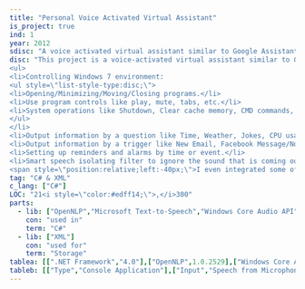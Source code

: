 ```yaml
---
title: "Personal Voice Activated Virtual Assistant"
is_project: true
ind: 1
year: 2012
sdisc: "A voice activated virtual assistant similar to Google Assistant and Alexa. It also has a smart speech isolating filter."
disc: "This project is a voice-activated virtual assistant similar to Google Assistant and Alexa (only before they existed). It has abilities like:
<ul>
<li>Controlling Windows 7 environment:
<ul style=\"list-style-type:disc;\">
<li>Opening/Minimizing/Moving/Closing programs.</li>
<li>Use program controls like play, mute, tabs, etc.</li>
<li>System operations like Shutdown, Clear cache memory, CMD commands, etc.</li>
</ul>
</li>
<li>Output information by a question like Time, Weather, Jokes, CPU usage, etc.</li>
<li>Output information by a trigger like New Email, Facebook Message/Notification, etc.</li>
<li>Setting up reminders and alarms by time or event.</li>
<li>Smart speech isolating filter to ignore the sound that is coming out of the PC speakers to prevent false speech identification occurrences.</li>
<span style=\"position:relative;left:-40px;\">I even integrated some of the <a style=\"text-decoration: underline;\" href=\"iqss#content\">Independent Quadcopter Security System</a> project’s function into it so that you could issue commands like “takeoff”. It was built in C# using libraries like OpenNLP & Windows Core Audio API. The program is live-building dictionaries in XML for the speech interpolator and has to do complex operations in multithreading.</span></ul>"
tag: "C# & XML"
c_lang: ["C#"]
LOC: "21<i style=\"color:#edff14;\">,</i>300"
parts:
  - lib: ["OpenNLP","Microsoft Text-to-Speech","Windows Core Audio API","Facebook SDK"]
    con: "used in"
    term: "C#"
  - lib: ["XML"]
    con: "used for"
    term: "Storage"
tablea: [[".NET Framework","4.0"],["OpenNLP",1.0.2529],["Windows Core Audio API",2.0.0],["Facebook C# SDK",6.0.10.0],["XML",1.0]]
tableb: [["Type","Console Application"],["Input","Speech from Microphone"],["Output","Various Computer Operations & Speech Responses"],["Data","XML Files & Cache Memory"],["Special Components","Microphone"]]
---
```

